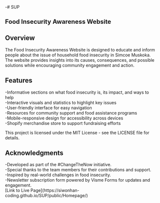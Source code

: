 -# SUP
<h1 style="font-size: 20px;">Food Insecurity Awareness Website</h1>

<h2>Overview</h2>
The Food Insecurity Awareness Website is designed to educate and inform people about the issue of household food insecurity in Simcoe Muskoka. The website provides insights into its causes, consequences, and possible solutions while encouraging community engagement and action.

<h2>Features</h2>
-Informative sections on what food insecurity is, its impact, and ways to help <br>
-Interactive visuals and statistics to highlight key issues<br>
-User-friendly interface for easy navigation<br>
-Resources for community support and food assistance programs<br>
-Mobile-responsive design for accessibility across devices<br>
-Shopify merchandise store to support fundraising efforts<br>

This project is licensed under the MIT License - see the LICENSE file for details.

<h2>Acknowledgments</h2>
-Developed as part of the #ChangeTheNow initiative.<br>
-Special thanks to the team members for their contributions and support.<br>
-Inspired by real-world challenges in food insecurity.<br>
-Newsletter subscription form powered by Visme Forms for updates and engagement.<br>
[Link to Live Page](https://siwonhan-coding.github.io/SUP/public/Homepage/)
